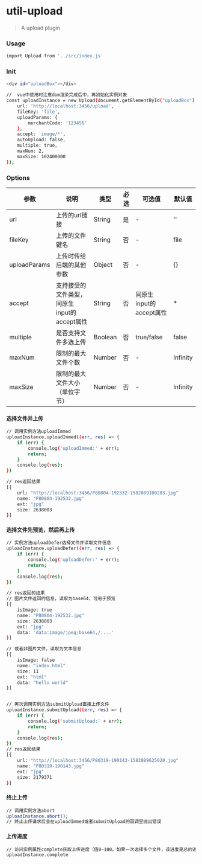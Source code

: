 # **util-upload**

> A upload plugin

### **Usage**
``` bash
import Upload from '../src/index.js'
```
### **Init**
```bash
<div id="uploadBox"></div>

//  vue中使用时注意dom渲染完成后中，再初始化实例对象
const uploadInstance = new Upload(document.getElementById("uploadBox"), {
    url: 'http://localhost:3456/upload',
    fileKey: 'file',
    uploadParams: {
        merchantCode: '123456'
    },
    accept: 'image/*',
    autoUpload: false,
    multiple: true,
    maxNum: 2,
    maxSize: 102400000
});
```

### **Options**

参数|说明|类型|必选|可选值|默认值
-|-|-|-|-|-
url|上传的url链接|String|是|-|''
fileKey|上传的文件键名|String|否|-|file
uploadParams|上传时传给后端的其他参数|Object|否|-|{}
accept|支持接受的文件类型，同原生input的accept属性|String|否|同原生input的accept属性|*
multiple|是否支持文件多选上传|Boolean|否|true/false|false
maxNum|限制的最大文件个数|Number|否|-|Infinity
maxSize|限制的最大文件大小（单位字节）|Number|否|-|Infinity

#### 选择文件并上传
```bash
// 调用实例方法uploadImmed
uploadInstance.uploadImmed((err, res) => {
	if (err) {
		console.log('uploadImmed:' + err);
		return;
	}
	console.log(res);
})

// res返回结果
[{
	url: "http://localhost:3456/P80804-192532-1582089100283.jpg"
	name: "P80804-192532.jpg"
	ext: "jpg"
	size: 2638003
}]
```

#### 选择文件先预览，然后再上传
```bash
// 实例方法uploadDefer选择文件并读取文件信息
uploadInstance.uploadDefer((err, res) => {
	if (err) {
		console.log('uploadDefer:' + err);
		return;
	}
	console.log(res);
})

// res返回的结果
// 图片文件返回的信息，读取为base64，可用于预览
[{
    isImage: true
    name: "P80804-192532.jpg"
    size: 2638003
    ext: "jpg"
    data: 'data:image/jpeg;base64,/....'
}]

// 或者非图片文件，读取为文本信息
[{
    isImage: false
    name: "index.html"
    size: 11
    ext: "html"
    data: "hello world"
}]


// 再次调用实例方法submitUpload直接上传文件
uploadInstance.submitUpload((err, res) => {
	if (err) {
		console.log('submitUpload:' + err);
		return;
	}
	console.log(res);
})
// res返回结果
[{
	url: "http://localhost:3456/P80319-190143-1582089625020.jpg"
	name: "P80319-190143.jpg"
	ext: "jpg"
	size: 2179371
}]
```

#### 终止上传
```bash
// 调用实例方法abort
uploadInstance.abort();
// 终止上传请求后会在uploadImmed或者submitUpload的回调里抛出错误
```

#### 上传进度
```bash
// 访问实例属性complete获取上传进度（值0~100，如果一次选择多个文件，该进度是总的进度）
uploadInstance.complete
```


